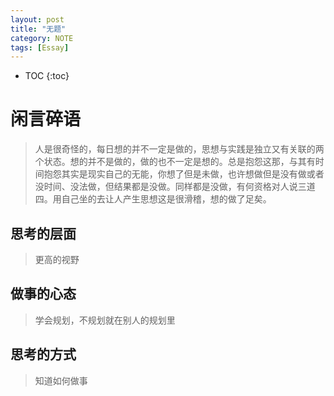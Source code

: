```yaml
---
layout: post
title: "无题"
category: NOTE
tags: [Essay]
---
```

* TOC
{:toc}

# 闲言碎语
> 人是很奇怪的，每日想的并不一定是做的，思想与实践是独立又有关联的两个状态。想的并不是做的，做的也不一定是想的。总是抱怨这那，与其有时间抱怨其实是现实自己的无能，你想了但是未做，也许想做但是没有做或者没时间、没法做，但结果都是没做。同样都是没做，有何资格对人说三道四。用自己坐的去让人产生思想这是很滑稽，想的做了足矣。

## 思考的层面
> 更高的视野

## 做事的心态
> 学会规划，不规划就在别人的规划里

## 思考的方式
> 知道如何做事
